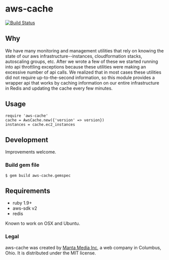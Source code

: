 # aws-cache

[![Build Status](https://travis-ci.org/mantacode/aws-cache.png?branch=master)](https://travis-ci.org/mantacode/aws-cache)

## Why

We have many monitoring and management utilities that rely on knowing the state of our aws infrastructure--instances, cloudformation stacks, autoscaling groups, etc. After we wrote a few of these we started running into api throttling exceptions because these utilities were making an excessive number of api calls. We realized that in most cases these utilities did not require up-to-the-second information, so this module provides a wrapper api that works by caching information on our entire infrastructure in Redis and updating the cache every few minutes.

## Usage

```
require 'aws-cache'
cache = AwsCache.new({'version' => version})
instances = cache.ec2_instances
```

## Development

Improvements welcome.

### Build gem file

```
$ gem build aws-cache.gemspec
```

## Requirements

 - ruby 1.9+
 - aws-sdk v2
 - redis

Known to work on OSX and Ubuntu.

### Legal

aws-cache was created by [Manta Media Inc](http://www.manta.com/), a web
company in Columbus, Ohio. It is distributed under the MIT license.
